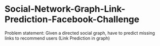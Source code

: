 # Social-Network-Graph-Link-Prediction-Facebook-Challenge
Problem statement: Given a directed social graph, have to predict missing links to recommend users (Link Prediction in graph)
